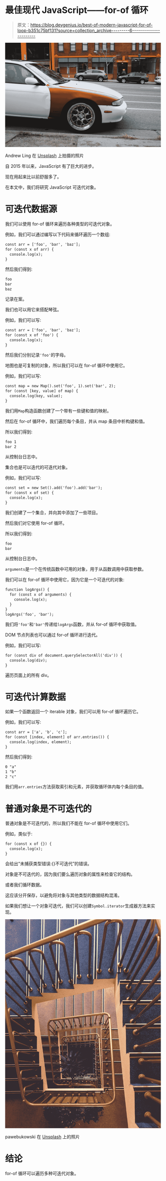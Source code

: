 # 最佳现代 JavaScript——for-of 循环

> 原文：<https://blog.devgenius.io/best-of-modern-javascript-for-of-loop-b351c75bf131?source=collection_archive---------6----------------------->

![](img/cb27c6288a4c83e5b4f4d47411b16c45.png)

Andrew Ling 在 [Unsplash](https://unsplash.com?utm_source=medium&utm_medium=referral) 上拍摄的照片

自 2015 年以来，JavaScript 有了巨大的进步。

现在用起来比以前舒服多了。

在本文中，我们将研究 JavaScript 可迭代对象。

# 可迭代数据源

我们可以使用 for-of 循环来遍历各种类型的可迭代对象。

例如，我们可以通过编写以下代码来循环遍历一个数组:

```
const arr = ['foo', 'bar', 'baz'];
for (const x of arr) {
  console.log(x);
}
```

然后我们得到:

```
foo
bar
baz
```

记录在案。

我们也可以用它来搭配琴弦。

例如，我们可以写:

```
const arr = ['foo', 'bar', 'baz'];
for (const x of 'foo') {
  console.log(x);
}
```

然后我们分别记录`'foo'`的字母。

地图也是可复制的对象，所以我们可以在 for-of 循环中使用它。

例如，我们可以写:

```
const map = new Map().set('foo', 1).set('bar', 2);
for (const [key, value] of map) {
  console.log(key, value);
}
```

我们用`Map`构造函数创建了一个带有一些键和值的映射。

然后在 for-of 循环中，我们遍历每个条目，并从 map 条目中析构键和值。

所以我们得到:

```
foo 1
bar 2
```

从控制台日志中。

集合也是可以迭代的可迭代对象。

例如，我们可以写:

```
const set = new Set().add('foo').add('bar');
for (const x of set) {
  console.log(x);
}
```

我们创建了一个集合，并向其中添加了一些项目。

然后我们对它使用 for-of 循环。

所以我们得到:

```
foo
bar
```

从控制台日志中。

`arguments`是一个在传统函数中可用的对象，用于从函数调用中获取参数。

我们可以在 for-of 循环中使用它，因为它是一个可迭代的对象:

```
function logArgs() {
  for (const x of arguments) {
    console.log(x);
  }
}
logArgs('foo', 'bar');
```

我们将`'foo'`和`'bar'`传递给`logArgs`函数，并从 for-of 循环中获取值。

DOM 节点列表也可以通过 for-of 循环进行迭代。

例如，我们可以写:

```
for (const div of document.querySelectorAll('div')) {
  console.log(div);
}
```

遍历页面上的所有 div。

# 可迭代计算数据

如果一个函数返回一个 iterable 对象，我们可以用 for-of 循环遍历它。

例如，我们可以写:

```
const arr = ['a', 'b', 'c'];
for (const [index, element] of arr.entries()) {
  console.log(index, element);
}
```

然后我们得到:

```
0 "a"
1 "b"
2 "c"
```

我们用`arr.entries`方法获取索引和元素，并获取循环体内每个条目的值。

# 普通对象是不可迭代的

普通对象是不可迭代的，所以我们不能在 for-of 循环中使用它们。

例如，类似于:

```
for (const x of {}) {
  console.log(x);
}
```

会给出“未捕获类型错误:{}不可迭代”的错误。

对象是不可迭代的，因为我们要么遍历对象的属性来检查它的结构。

或者我们循环数据。

这应该分开保存，以避免将对象与其他类型的数据结构混淆。

如果我们想让一个对象可迭代，我们可以创建`Symbol.iterator`生成器方法来实现。

![](img/3ca5e5e54179feed4106cd72c38e2f66.png)

pawebukowski 在 [Unsplash](https://unsplash.com?utm_source=medium&utm_medium=referral) 上的照片

# 结论

for-of 循环可以遍历多种可迭代对象。
